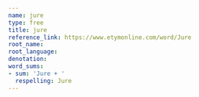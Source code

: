 ```yaml
---
name: jure
type: free
title: jure
reference_link: https://www.etymonline.com/word/Jure
root_name:
root_language:
denotation:
word_sums:
- sum: 'Jure + '
  respelling: Jure
---
```


